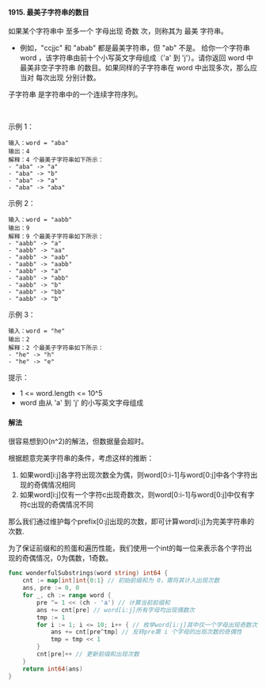 #### 1915. 最美子字符串的数目
如果某个字符串中 至多一个 字母出现 奇数 次，则称其为 最美 字符串。

- 例如，"ccjjc" 和 "abab" 都是最美字符串，但 "ab" 不是。
给你一个字符串 word ，该字符串由前十个小写英文字母组成（'a' 到 'j'）。请你返回 word 中 最美非空子字符串 的数目。如果同样的子字符串在 word 中出现多次，那么应当对 每次出现 分别计数。

子字符串 是字符串中的一个连续字符序列。

 

示例 1：
```
输入：word = "aba"
输出：4
解释：4 个最美子字符串如下所示：
- "aba" -> "a"
- "aba" -> "b"
- "aba" -> "a"
- "aba" -> "aba"
```
示例 2：
```
输入：word = "aabb"
输出：9
解释：9 个最美子字符串如下所示：
- "aabb" -> "a"
- "aabb" -> "aa"
- "aabb" -> "aab"
- "aabb" -> "aabb"
- "aabb" -> "a"
- "aabb" -> "abb"
- "aabb" -> "b"
- "aabb" -> "bb"
- "aabb" -> "b"
```
示例 3：
```
输入：word = "he"
输出：2
解释：2 个最美子字符串如下所示：
- "he" -> "h"
- "he" -> "e"
```

提示：

- 1 <= word.length <= 10^5
- word 由从 'a' 到 'j' 的小写英文字母组成

#### 解法
很容易想到O(n^2)的解法，但数据量会超时。

根据题意完美字符串的条件，考虑这样的推断：

1. 如果word[i:j]各字符出现次数全为偶，则word[0:i-1]与word[0:j]中各个字符出现的奇偶情况相同
2. 如果word[i:j]仅有一个字符c出现奇数次，则word[0:i-1]与word[0:j]中仅有字符c出现的奇偶情况不同

那么我们通过维护每个prefix[0:j]出现的次数，即可计算word[i:j]为完美字符串的次数.

为了保证前缀和的煎蛋和遍历性能，我们使用一个int的每一位来表示各个字符出现的奇偶情况，0为偶数，1奇数。
```go
func wonderfulSubstrings(word string) int64 {
	cnt := map[int]int{0:1} // 初始前缀和为 0，需将其计入出现次数
	ans, pre := 0, 0
	for _, ch := range word {
		pre ^= 1 << (ch - 'a') // 计算当前前缀和
		ans += cnt[pre] // word[i:j]所有字母均出现偶数次
        tmp := 1
		for i := 1; i <= 10; i++ { // 枚举word[i:j]其中仅一个字母出现奇数次
			ans += cnt[pre^tmp] // 反转pre第 i 个字母的出现次数的奇偶性
            tmp = tmp << 1
		}
		cnt[pre]++ // 更新前缀和出现次数
	}
	return int64(ans)
}

```